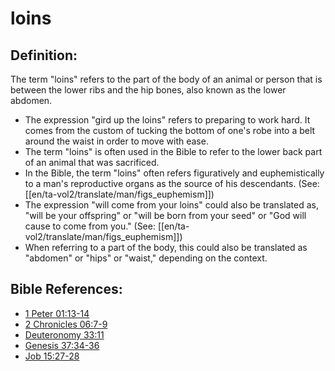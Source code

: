# loins #

## Definition: ##

The term "loins" refers to the part of the body of an animal or person that is between the lower ribs and the hip bones, also known as the lower abdomen. 

* The expression "gird up the loins" refers to preparing to work hard. It comes from the custom of tucking the bottom of one's robe into a belt around the waist in order to move with ease.
* The term "loins" is often used in the Bible to refer to the lower back part of an animal that was sacrificed.
* In the Bible, the term "loins" often refers figuratively and euphemistically to a man's reproductive organs as the source of his descendants. (See: [[en/ta-vol2/translate/man/figs_euphemism]])
* The expression "will come from your loins" could also be translated as, "will be your offspring" or "will be born from your seed" or "God will cause to come from you." (See: [[en/ta-vol2/translate/man/figs_euphemism]])
* When referring to a part of the body, this could also be translated as "abdomen" or "hips" or "waist," depending on the context.



## Bible References: ##

* [1 Peter 01:13-14](en/tn/1pe/help/01/13)
* [2 Chronicles 06:7-9](en/tn/2ch/help/06/07)
* [Deuteronomy 33:11](en/tn/deu/help/33/11)
* [Genesis 37:34-36](en/tn/gen/help/37/34)
* [Job 15:27-28](en/tn/job/help/15/27)